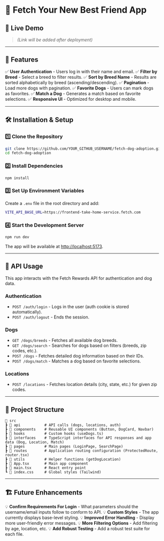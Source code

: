 # 🐶 Fetch Your New Best Friend App

## 🚀 Live Demo
> _(Link will be added after deployment)_

---

## 📌 Features
✅ **User Authentication** - Users log in with their name and email.
✅ **Filter by Breed** - Select a breed to filter results.
✅ **Sort by Breed Name** - Results are sorted alphabetically by breed (ascending/descending).
✅ **Pagination** - Load more dogs with pagination.
✅ **Favorite Dogs** - Users can mark dogs as favorites.
✅ **Match a Dog** - Generates a match based on favorite selections.
✅ **Responsive UI** - Optimized for desktop and mobile.

---

## 🛠️ Installation & Setup

### **1️⃣ Clone the Repository**
```sh
git clone https://github.com/YOUR_GITHUB_USERNAME/fetch-dog-adoption.git
cd fetch-dog-adoption
```

### **2️⃣ Install Dependencies**
```sh
npm install
```

### **3️⃣ Set Up Environment Variables**
Create a `.env` file in the root directory and add:
```sh
VITE_API_BASE_URL=https://frontend-take-home-service.fetch.com
```

### **4️⃣ Start the Development Server**
```sh
npm run dev
```
The app will be available at [http://localhost:5173](http://localhost:5173).

---

## 🔧 API Usage

This app interacts with the Fetch Rewards API for authentication and dog data.

### **Authentication**
- `POST /auth/login` - Logs in the user (auth cookie is stored automatically).
- `POST /auth/logout` - Ends the session.

### **Dogs**
- `GET /dogs/breeds` - Fetches all available dog breeds.
- `GET /dogs/search` - Searches for dogs based on filters (breeds, zip codes, etc.).
- `POST /dogs` - Fetches detailed dog information based on their IDs.
- `POST /dogs/match` - Matches a dog based on favorite selections.

### **Locations**
- `POST /locations` - Fetches location details (city, state, etc.) for given zip codes.

---

## 📁 Project Structure
```
📂 src
┣ 📂 api           # API calls (dogs, locations, auth)
┣ 📂 components    # Reusable UI components (Button, DogCard, Navbar)
┣ 📂 hooks         # Custom hooks (useDogs.ts)
┣ 📂 interfaces    # TypeScript interfaces for API responses and app data (Dog, Location, Match)
┣ 📂 pages         # Main pages (LoginPage, SearchPage)
┣ 📂 routes        # Application routing configuration (ProtectedRoute, router.tsx)
┣ 📂 utils         # Helper functions (getDogLocation)
┣ 📜 App.tsx       # Main app component
┣ 📜 main.tsx      # React entry point
┗ 📜 index.css     # Global styles (Tailwind)
```

---

## 🏗️ Future Enhancements
💡 **Confirm Requirements For Login** - What parameters should the username/email inputs follow to conform to API.
💡 **Custom Styles** - The app currently displays base-level styling.
💡 **Improved Error Handling** - Display more user-friendly error messages.
💡 **More Filtering Options** - Add filtering by age, location, etc.
💡 **Add Robust Testing** - Add a robust test suite for each file.
